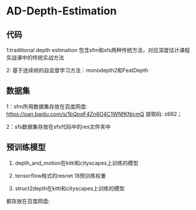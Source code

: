 # AD-Depth-Estimation

## 代码

1:traditional depth estimation 包含sfm和sfs两种传统方法，对应深度估计课程实战课中的传统实战方法

2: 基于连续帧的自监督学习方法：monodepth2和FeatDepth

## 数据集

1：sfm所用数据集存放在百度网盘: https://pan.baidu.com/s/1bQpqF4Zn6O4C1WNfKNjcmQ 提取码: z682； 

2：sfs数据集存放在sfs代码中的res文件夹中

## 预训练模型

1. depth_and_motion在kitti和cityscapes上训练的模型

2. tensorflow格式的resnet 18预训练权重

3. struct2depth在kitti和cityscapes上训练的模型

都存放在百度网盘:

